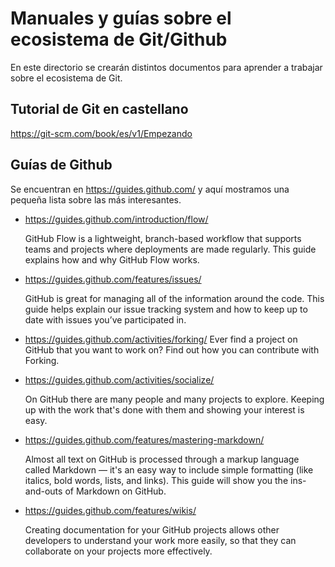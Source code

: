
Manuales y guías sobre el ecosistema de Git/Github
===================================================

En este directorio se crearán distintos documentos para aprender a trabajar sobre el ecosistema de Git.

Tutorial de Git en castellano
-----------------------------

https://git-scm.com/book/es/v1/Empezando

Guías de Github
---------------

Se encuentran en https://guides.github.com/ y aquí mostramos una pequeña lista sobre las más interesantes.

* https://guides.github.com/introduction/flow/

  GitHub Flow is a lightweight, branch-based workflow that supports teams and projects where deployments are made regularly. This guide explains how and why GitHub Flow works.

* https://guides.github.com/features/issues/

  GitHub is great for managing all of the information around the code. This guide helps explain our issue tracking system and how to keep up to date with issues you’ve participated in.

* https://guides.github.com/activities/forking/
Ever find a project on GitHub that you want to work on? Find out how you can contribute with Forking.

* https://guides.github.com/activities/socialize/

  On GitHub there are many people and many projects to explore. Keeping up with the work that's done with them and showing your interest is easy.

* https://guides.github.com/features/mastering-markdown/

  Almost all text on GitHub is processed through a markup language called Markdown — it's an easy way to include simple formatting (like italics, bold words, lists, and links). This guide will show you the ins-and-outs of Markdown on GitHub.

* https://guides.github.com/features/wikis/

  Creating documentation for your GitHub projects allows other developers to understand your work more easily, so that they can collaborate on your projects more effectively.
